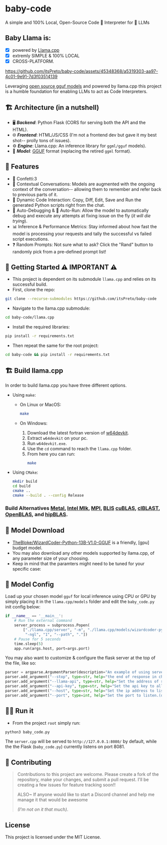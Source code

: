 # baby-code
A simple and 100% Local, Open-Source Code 🐍 Interpreter for 🦙 LLMs

## Baby Llama is:
- [x] powered by [Llama.cpp](https://github.com/ggerganov/llama.cpp)
- [x] extremly SIMPLE & 100% LOCAL
- [x] CROSS-PLATFORM.

https://github.com/itsPreto/baby-code/assets/45348368/a5319303-aa97-4c01-9e91-7d3f03514139

Leveraging [open source gguf models](https://huggingface.co/models?search=gguf) and powered by llama.cpp this project is a humble foundation for enabling LLMs to act as Code Interpreters.

## 🏗️ Architecture (in a nutshell)

- 🖥️ **_Backend_**: Python Flask (CORS for serving both the API and the HTML).
- 🌐 **_Frontend_**: HTML/JS/CSS (I'm not a frontend dev but gave it my best shot-- prolly tons of issues).
- ⚙️ **_Engine_**: Llama.cpp: An inference library for `ggml/gguf` models).
- 🧠 **_Model_**: [GGUF](https://github.com/ggerganov/llama.cpp#description) format (replacing the retired `ggml` format).

## 🦙 Features
- 🎊 Confetti:3
- 💬 Contextual Conversations: Models are augmented with the ongoing context of the conversation-- allowing them to remember and refer back to previous parts of it.
- 🔄 Dynamic Code Interaction: Copy, Diff, Edit, Save and Run the generated Python scripts right from the chat.
- 🐞 Auto-Debugging & 🏃 Auto-Run: Allow the model to automatically debug and execute any attempts at fixing issue on the fly (_it will die trying_).
- 📊 Inference & Performance Metrics: Stay informed about how fast the model is processing your requests and tally the successful vs failed script executions.
- ❓ Random Prompts: Not sure what to ask? Click the "Rand" button to randomly pick from a pre-defined prompt list!

## 🚀 Getting Started ⚠️ IMPORTANT ⚠️ 

- This project is dependent on its submodule `llama.cpp` and relies on its successful build.
- First, clone the repo:

```bash
git clone --recurse-submodules https://github.com/itsPreto/baby-code
```

-  Navigate to the llama.cpp submodule:

```bash
cd baby-code/llama.cpp
```

- Install the required libraries:

```bash
pip install -r requirements.txt
```

- Then repeat the same for the root project:
```bash
cd baby-code && pip install -r requirements.txt
```

## 🏗️ Build llama.cpp

In order to build llama.cpp you have three different options.

- Using `make`:
  - On Linux or MacOS:

      ```bash
      make
      ```

  - On Windows:

    1. Download the latest fortran version of [w64devkit](https://github.com/skeeto/w64devkit/releases).
    2. Extract `w64devkit` on your pc.
    3. Run `w64devkit.exe`.
    4. Use the `cd` command to reach the `llama.cpp` folder.
    5. From here you can run:
        ```bash
        make
        ```

- Using `CMake`:

    ```bash
    mkdir build
    cd build
    cmake ..
    cmake --build . --config Release
    ```

### Build Alternatives [Metal](https://github.com/ggerganov/llama.cpp#metal-build), [Intel Mlk](https://github.com/ggerganov/llama.cpp#intel-mkl), [MPI](https://github.com/ggerganov/llama.cpp#mpi-build), [BLIS](https://github.com/ggerganov/llama.cpp/blob/master/docs/BLIS.md) [cuBLAS](https://github.com/ggerganov/llama.cpp#cublas), [clBLAST](https://github.com/ggerganov/llama.cpp#clblast), [OpenBLAS](https://github.com/ggerganov/llama.cpp#openblas), and [hipBLAS](https://github.com/ggerganov/llama.cpp#openblas).

## 💾 Model Download

- [TheBloke/WizardCoder-Python-13B-V1.0-GGUF](https://huggingface.co/TheBloke/WizardCoder-Python-13B-V1.0-GGUF) is a friendly, [gpu] budget model.
- You may also download any other models supported by llama.cpp, of any parameter size of your choosing.
- Keep in mind that the paramters might need to be tuned for your specific case:

## 🧠 Model Config
Load up your chosen model `gguf` for local inference using CPU or GPU by simply placing it in the `llama.cpp/models` folder and edit the `baby_code.py` init config below:

```python
if __name__ == '__main__':
    # Run the external command
    server_process = subprocess.Popen(
        ["./llama.cpp/server", "-m", "./llama.cpp/models/wizardcoder-python-13b-v1.0.Q5_K_M.gguf", "-c", "1024",
         "-ngl", "1", "--path", "."])
    # Pause for 5 seconds
    time.sleep(5)
    app.run(args.host, port=args.port)
```

You may also want to customize & configure the flask server at the top of the file, like so:

```python
parser = argparse.ArgumentParser(description="An example of using server.cpp with a similar API to OAI. It must be used together with server.cpp.")
parser.add_argument("--stop", type=str, help="the end of response in chat completions(default: '</s>')", default="</s>")
parser.add_argument("--llama-api", type=str, help="Set the address of server.cpp in llama.cpp(default: http://127.0.0.1:8080)", default='http://127.0.0.1:8080')
parser.add_argument("--api-key", type=str, help="Set the api key to allow only few user(default: NULL)", default="")
parser.add_argument("--host", type=str, help="Set the ip address to listen.(default: 127.0.0.1)", default='127.0.0.1')
parser.add_argument("--port", type=int, help="Set the port to listen.(default: 8081)", default=8081)
```

## 🏃‍♀️ Run it
- From the project `root` simply run:
```bash
python3 baby_code.py
```

The `server.cpp` will be served to `http://127.0.0.1:8080/` by default, while the the Flask (`baby_code.py`) currently listens on port 8081.

## 🤝 Contributing
> Contributions to this project are welcome. Please create a fork of the repository, make your changes, and submit a pull
request.
> I'll be creating a few issues for feature tracking soon!!
>
> ALSO~ If anyone would like to start a Discord channel and help me manage it that would be awesome
>
> _(I'm not on it that much)_.

## License
This project is licensed under the MIT License.
